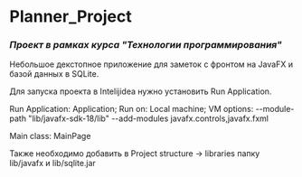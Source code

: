 # Planner_Project

### *Проект в рамках курса "Технологии программирования"*
Небольшое декстопное приложение для заметок с фронтом на JavaFX и базой данных в SQLite.


Для запуска проекта в Intelijidea нужно установить Run Application.

Run Application: Application;
Run on: Local machine;
VM options: --module-path "lib/javafx-sdk-18/lib" --add-modules javafx.controls,javafx.fxml

Main class: MainPage

Также необходимо добавить в Project structure -> libraries папку lib/javafx и lib/sqlite.jar
